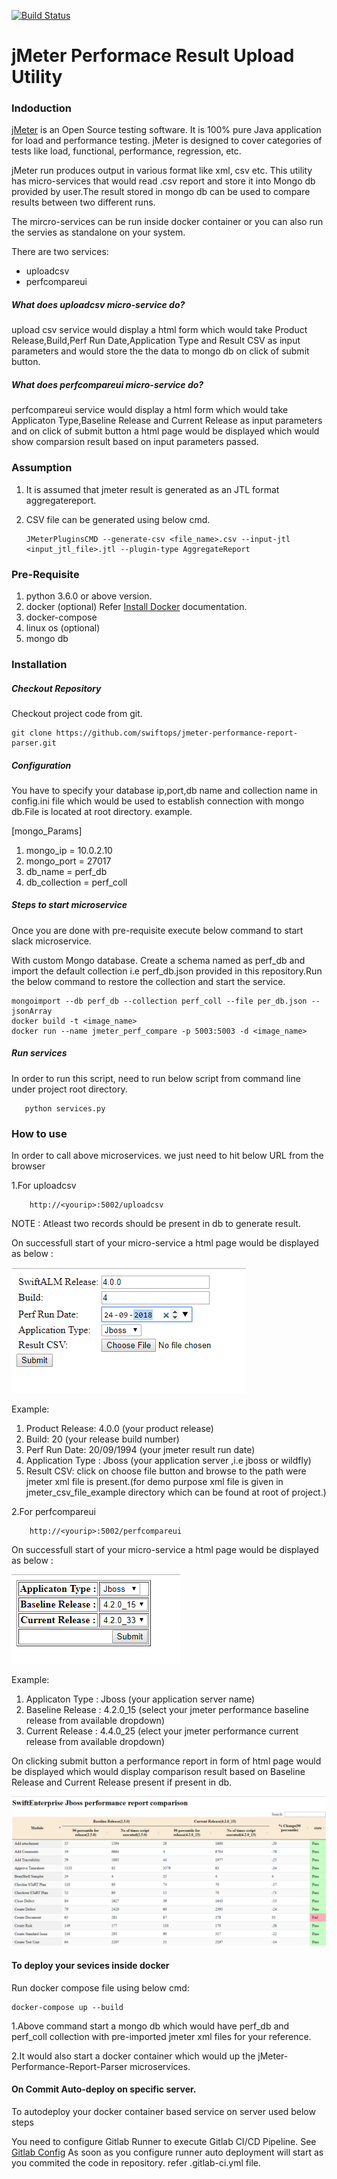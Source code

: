 [![Build Status](https://dev.azure.com/swiftops/swiftops/_apis/build/status/swiftops.jmeter_perf_compare)](https://dev.azure.com/swiftops/swiftops/_build/latest?definitionId=1)


# jMeter Performace Result Upload Utility

### Indoduction
[jMeter](https://jmeter.apache.org/) is an Open Source testing software. It is 100% pure Java application for load and performance testing. jMeter is designed to cover categories of tests like load, functional, performance, regression, etc.

jMeter run produces output in various format like xml, csv etc. This utility has micro-services that would read .csv report and store it into Mongo db provided by user.The result stored in mongo db can be used to compare results between two different runs.

The mircro-services can be run inside docker container or you can also run the servies as standalone on your system.

There are two services:

* uploadcsv
* perfcompareui

##### What does uploadcsv micro-service do?
upload csv service would display a html form which would take Product Release,Build,Perf Run Date,Application Type and Result CSV as input parameters and would store the the data to mongo db on click of submit button.

##### What does perfcompareui micro-service do?
perfcompareui service would display a html form which would take Applicaton Type,Baseline Release and Current Release as input parameters and on click of submit button a html page would be displayed which would show comparsion result based on input parameters passed.

### Assumption

1. It is assumed that jmeter result is generated as an JTL format aggregatereport.
2. CSV file can be generated  using below cmd.
	
	```
	JMeterPluginsCMD --generate-csv <file_name>.csv --input-jtl <input_jtl_file>.jtl --plugin-type AggregateReport
	```




### Pre-Requisite

1. python 3.6.0 or above version.
2. docker (optional) Refer [Install Docker](https://www.digitalocean.com/community/tutorials/how-to-install-and-use-docker-on-ubuntu-16-04) documentation.
3. docker-compose
4. linux os (optional)
5. mongo db



### Installation
##### Checkout Repository
Checkout project code from git.
```
git clone https://github.com/swiftops/jmeter-performance-report-parser.git
```

##### Configuration
You have to specify your database ip,port,db name and collection name in config.ini file which  would be used to establish connection with mongo db.File is located at root directory.
example.


[mongo_Params]
1. mongo_ip = 10.0.2.10
2. mongo_port = 27017
3. db_name = perf_db
4. db_collection = perf_coll

##### Steps to start microservice

Once you are done with pre-requisite execute below command to start slack microservice.

With custom Mongo database.
 Create a schema named as perf_db and import the default collection i.e perf_db.json provided in this repository.Run the below command to restore the collection and start the service.
```
mongoimport --db perf_db --collection perf_coll --file per_db.json --jsonArray
docker build -t <image_name>
docker run --name jmeter_perf_compare -p 5003:5003 -d <image_name>
```


##### Run services
In order to run this script, need to run below script from command line under project root directory.

```
   python services.py
``` 

### How to use
In order to call above microservices. we just need to hit below URL  from the browser

1.For uploadcsv 
```
	http://<yourip>:5002/uploadcsv
```

NOTE : Atleast two records should be present in db to generate result.

On successfull start of your micro-service a html page would be displayed as below :

![alt text](screenshot/uploadcsv.PNG)	


Example:
1. Product Release: 4.0.0 (your product release)
2. Build: 20 (your release build number)
3. Perf Run Date: 20/09/1994 (your jmeter result run date)
4. Application Type : Jboss (your application server ,i.e jboss or wildfly)
5. Result CSV: click on choose file button and browse to the path were jmeter xml file is present.(for demo purpose xml file is given in jmeter_csv_file_example directory which can be found at root of project.)


2.For perfcompareui
```	
	http://<yourip>:5002/perfcompareui
```

On successfull start of your micro-service a html page would be displayed as below :

![alt text](screenshot/perfcompareui.PNG)


Example:
1. Applicaton Type : Jboss (your application server name)
2. Baseline Release : 4.2.0_15 (select your jmeter performance baseline release from available dropdown)
3. Current Release : 4.4.0_25 (elect your jmeter performance current release from available dropdown)


On clicking submit button a performance report in form of html page would be displayed which would display comparison result based on Baseline Release and Current Release present if present in db.

![alt text](screenshot/perf_report.PNG)


#### To deploy your sevices inside docker

Run docker compose file using below cmd:
```
docker-compose up --build
```
1.Above command  start a mongo db which would have perf_db and perf_coll collection with pre-imported jmeter xml files for 	your  reference.

2.It would also start a docker container which would up the jMeter-Performance-Report-Parser microservices.

#### On Commit Auto-deploy on specific server.

To autodeploy your docker container based service on server used below steps

You need to configure Gitlab Runner to execute Gitlab CI/CD Pipeline. See [Gitlab Config](https://docs.gitlab.com/runner/install)
As soon as you configure runner auto deployment will start as you commited the code in repository.
refer .gitlab-ci.yml file.
	






  

